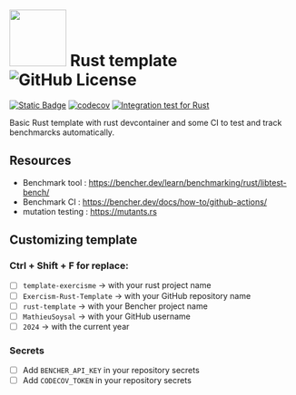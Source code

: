 # <img src="https://www.rust-lang.org/logos/rust-logo-blk.svg" width="100"> Rust template ![GitHub License](https://img.shields.io/github/license/MathieuSoysal/Exercism-Rust-Template)
[![Static Badge](https://img.shields.io/badge/online-green?logo=gamejolt&logoColor=white&label=Benchmark%20tracks&labelColor=black&link=https%3A%2F%2Fbencher.dev%2Fconsole%2Fprojects%2Frust-template)](https://bencher.dev/console/projects/rust-template)
[![codecov](https://codecov.io/gh/MathieuSoysal/Exercism-Rust-Template/graph/badge.svg?token=MrM1EEfgvD)](https://codecov.io/gh/MathieuSoysal/Exercism-Rust-Template)
[![Integration test for Rust](https://github.com/MathieuSoysal/Exercism-Rust-Template/actions/workflows/integration-test.yml/badge.svg)](https://github.com/MathieuSoysal/Exercism-Rust-Template/actions/workflows/integration-test.yml)


Basic Rust template with rust devcontainer and some CI to test and track benchmarcks automatically.

## Resources

- Benchmark tool : https://bencher.dev/learn/benchmarking/rust/libtest-bench/
- Benchmark CI : https://bencher.dev/docs/how-to/github-actions/
- mutation testing : https://mutants.rs

## Customizing template

### Ctrl + Shift + F for replace:
- [ ] `template-exercisme` -> with your rust project name
- [ ] `Exercism-Rust-Template` -> with your GitHub repository name
- [ ] `rust-template` -> with your Bencher project name
- [ ] `MathieuSoysal` -> with your GitHub username
- [ ] `2024` -> with the current year

### Secrets
- [ ] Add `BENCHER_API_KEY` in your repository secrets
- [ ] Add `CODECOV_TOKEN` in your repository secrets